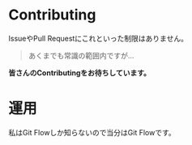 # Contributing
IssueやPull Requestにこれといった制限はありません。
> あくまでも常識の範囲内ですが...

**皆さんのContributingをお待ちしています。**

# 運用
私はGit Flowしか知らないので当分はGit Flowです。
